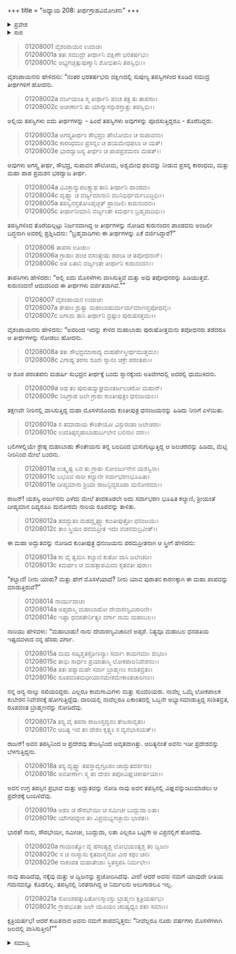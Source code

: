 +++
title = "ಅಧ್ಯಾಯ 208: ತೀರ್ಥಗ್ರಾಹವಿಮೋಚನಃ"
+++

<details><summary>ಪ್ರವೇಶ</summary>


।।   ಓಂ ಓಂ ನಮೋ ನಾರಾಯಣಾಯ।।   ಶ್ರೀ ವೇದವ್ಯಾಸಾಯ ನಮಃ ।।

ಶ್ರೀ ಕೃಷ್ಣದ್ವೈಪಾಯನ ವೇದವ್ಯಾಸ ವಿರಚಿತ  

**ಶ್ರೀ ಮಹಾಭಾರತ**

**ಆದಿ ಪರ್ವ**

**ಅರ್ಜುನವನವಾಸ ಪರ್ವ**

**ಅಧ್ಯಾಯ 208**

</details>


<details><summary>ಸಾರ</summary>

ಮೊಸಳೆಗಳಿವೆಯೆಂದು ವರ್ಜಿತವಾದ ಸರೋವರಕ್ಕೆ ಅರ್ಜುನನು ಧುಮುಕುವುದು (1-8). ಆಕ್ರಮಣ ಮಾಡಿದ ಮೊಸಳೆಯನ್ನು ಮೆಟ್ಟಿ ಮೇಲೆ ತರಲು ದಿವ್ಯರೂಪೀ ನಾರಿಯ ರೂಪವನ್ನು ತಳೆದುದು; ತಮ್ಮ ಶಾಪಕ್ಕೆ ಕಾರಣವನ್ನು ಹೇಳಿದುದು (9-21).

</details>


> 01208001 ವೈಶಂಪಾಯನ ಉವಾಚ।  
01208001a ತತಃ ಸಮುದ್ರೇ ತೀರ್ಥಾನಿ ದಕ್ಷಿಣೇ ಭರತರ್ಷಭಃ।   
01208001c ಅಭ್ಯಗಚ್ಛತ್ಸುಪುಣ್ಯಾನಿ ಶೋಭಿತಾನಿ ತಪಸ್ವಿಭಿಃ।।

ವೈಶಂಪಾಯನನು ಹೇಳಿದನು: “ನಂತರ ಭರತರ್ಷಭನು ದಕ್ಷಿಣದಲ್ಲಿ ಸುಪುಣ್ಯ ತಪಸ್ವಿಗಳಿಂದ ಕೂಡಿದ ಸಮುದ್ರ ತೀರ್ಥಗಳಿಗೆ ಹೋದನು.

> 01208002a ವರ್ಜಯಂತಿ ಸ್ಮ ತೀರ್ಥಾನಿ ಪಂಚ ತತ್ರ ತು ತಾಪಸಾಃ।  
01208002c ಆಚೀರ್ಣಾನಿ ತು ಯಾನ್ಯಾಸನ್ಪುರಸ್ತಾತ್ತು ತಪಸ್ವಿಭಿಃ।।

ಅಲ್ಲಿಯ ತಪಸ್ವಿಗಳು ಐದು ತೀರ್ಥಗಳನ್ನು - ಹಿಂದೆ ತಪಸ್ವಿಗಳು ಅವುಗಳನ್ನು ಪೂಜಿಸುತ್ತಿದ್ದರೂ - ತೊರೆದಿದ್ದರು.

> 01208003a ಅಗಸ್ತ್ಯತೀರ್ಥಂ ಸೌಭದ್ರಂ ಪೌಲೋಮಂ ಚ ಸುಪಾವನಂ।  
01208003c ಕಾರಂಧಮಂ ಪ್ರಸನ್ನಂ ಚ ಹಯಮೇಧಫಲಂ ಚ ಯತ್।  
01208003e ಭಾರದ್ವಾಜಸ್ಯ ತೀರ್ಥಂ ಚ ಪಾಪಪ್ರಶಮನಂ ಮಹತ್।।

ಅವುಗಳು ಅಗಸ್ತ್ಯ ತೀರ್ಥ, ಸೌಭದ್ರ, ಸುಪಾವನ ಪೌಲೋಮ, ಅಶ್ವಮೇಧ ಫಲವನ್ನು ನೀಡುವ ಪ್ರಸನ್ನ ಕಾರಂಧಮ, ಮತ್ತು ಮಹಾ ಪಾಪ ಪ್ರಮಶನ ಭರದ್ವಾಜ ತೀರ್ಥ.

> 01208004a ವಿವಿಕ್ತಾನ್ಯುಪಲಕ್ಷ್ಯಾಥ ತಾನಿ ತೀರ್ಥಾನಿ ಪಾಂಡವಃ।  
01208004c ದೃಷ್ಟ್ವಾ ಚ ವರ್ಜ್ಯಮಾನಾನಿ ಮುನಿಭಿರ್ಧರ್ಮಬುದ್ಧಿಭಿಃ।।  
01208005a ತಪಸ್ವಿನಸ್ತತೋಽಪೃಚ್ಛತ್ ಪ್ರಾಂಜಲಿಃ ಕುರುನಂದನಃ।   
01208005c ತೀರ್ಥಾನೀಮಾನಿ ವರ್ಜ್ಯಂತೇ ಕಿಮರ್ಥಂ ಬ್ರಹ್ಮವಾದಿಭಿಃ।।

ತಪಸ್ವಿಗಳಿಂದ ತೊರೆಯಲ್ಪಟ್ಟು ನಿರ್ಜನವಾಗಿದ್ದ ಆ ತೀರ್ಥಗಳನ್ನು ನೋಡಿದ ಕುರುನಂದನ ಪಾಂಡವನು ಅಂಜಲೀ ಬದ್ಧನಾಗಿ ಅವರಲ್ಲಿ ಪ್ರಶ್ನಿಸಿದನು: “ಬ್ರಹ್ಮವಾದಿಗಳು ಈ ತೀರ್ಥಗಳನ್ನು ಏಕೆ ವರ್ಜಿಸಿದ್ದಾರೆ?”

> 01208006 ತಾಪಸಾ ಊಚುಃ।   
01208006a ಗ್ರಾಹಾಃ ಪಂಚ ವಸಂತ್ಯೇಷು ಹರಂತಿ ಚ ತಪೋಧನಾನ್।  
01208006c ಅತ ಏತಾನಿ ವರ್ಜ್ಯಂತೇ ತೀರ್ಥಾನಿ ಕುರುನಂದನ।।

ತಾಪಸಿಗಳು ಹೇಳಿದರು: “ಅಲ್ಲಿ ಐದು ಮೊಸಳೆಗಳು ವಾಸಿಸುತ್ತಿವೆ ಮತ್ತು ಅವು ತಪೋಧನರನ್ನು ಹಿಡಿಯುತ್ತವೆ. ಕುರುನಂದನ! ಆದುದರಿಂದ ಈ ತೀರ್ಥಗಳು ವರ್ಜಿತವಾಗಿವೆ.””

> 01208007 ವೈಶಂಪಾಯನ ಉವಾಚ।  
01208007a ತೇಷಾಂ ಶ್ರುತ್ವಾ ಮಹಾಬಾಹುರ್ವಾರ್ಯಮಾಣಸ್ತಪೋಧನೈಃ।   
01208007c ಜಗಾಮ ತಾನಿ ತೀರ್ಥಾನಿ ದ್ರಷ್ಟುಂ ಪುರುಷಸತ್ತಮಃ।।

ವೈಶಂಪಾಯನನು ಹೇಳಿದನು: “ಅವರಿಂದ ಇದನ್ನು ಕೇಳಿದ ಮಹಾಬಾಹು ಪುರುಷೋತ್ತಮನು ತಪೋಧನರು ತಡೆದರೂ ಆ ತೀರ್ಥಗಳನ್ನು ನೋಡಲು ಹೋದನು.

> 01208008a ತತಃ ಸೌಭದ್ರಮಾಸಾದ್ಯ ಮಹರ್ಷೇಸ್ತೀರ್ಥಮುತ್ತಮಂ।  
01208008c ವಿಗಾಹ್ಯ ತರಸಾ ಶೂರಃ ಸ್ನಾನಂ ಚಕ್ರೇ ಪರಂತಪಃ।।

ಆ ಶೂರ ಪರಂತಪನು ಮಹರ್ಷಿ ಸುಭದ್ರನ ತೀರ್ಥಕ್ಕೆ ಬಂದು ಸ್ನಾನಕ್ಕೆಂದು ಅತಿವೇಗದಲ್ಲಿ ಅದರಲ್ಲಿ ಧುಮುಕಿದನು.

> 01208009a ಅಥ ತಂ ಪುರುಷವ್ಯಾಘ್ರಮಂತರ್ಜಲಚರೋ ಮಹಾನ್।  
01208009c ನಿಜಗ್ರಾಹ ಜಲೇ ಗ್ರಾಹಃ ಕುಂತೀಪುತ್ರಂ ಧನಂಜಯಂ।।

ತಕ್ಷಣವೇ ನೀರಿನಲ್ಲಿ ವಾಸಿಸುತ್ತಿದ್ದ ಮಹಾ ಮೊಸಳೆಯೊಂದು ಕುಂತೀಪುತ್ರ ಧನಂಜಯನನ್ನು ಹಿಡಿದು ನೀರಿಗೆ ಎಳೆಯಿತು.

> 01208010a ಸ ತಮಾದಾಯ ಕೌಂತೇಯೋ ವಿಸ್ಫುರಂತಂ ಜಲೇಚರಂ।   
01208010c ಉದತಿಷ್ಠನ್ಮಹಾಬಾಹುರ್ಬಲೇನ ಬಲಿನಾಂ ವರಃ।।

ಬಲಿಗಳಲ್ಲಿಯೇ ಶ್ರೇಷ್ಠ ಮಹಾಬಾಹು ಕೌಂತೇಯನು ತನ್ನ ಬಲದಿಂದ ಭುಸುಗುಟ್ಟುತ್ತಿದ್ದ ಆ ಜಲಚರವನ್ನು ಹಿಡಿದು, ಮೆಟ್ಟಿ ನೀರಿನಿಂದ ಮೇಲೆ ಬಂದನು.

> 01208011a ಉತ್ಕೃಷ್ಟ ಏವ ತು ಗ್ರಾಹಃ ಸೋಽರ್ಜುನೇನ ಯಶಸ್ವಿನಾ।  
01208011c ಬಭೂವ ನಾರೀ ಕಲ್ಯಾಣೀ ಸರ್ವಾಭರಣಭೂಷಿತಾ।  
01208011e ದೀಪ್ಯಮಾನಾ ಶ್ರಿಯಾ ರಾಜನ್ದಿವ್ಯರೂಪಾ ಮನೋರಮಾ।।

ರಾಜನ್! ಯಶಸ್ವಿ ಅರ್ಜುನನು ಎಳೆದು ಮೇಲೆ ತಂದಕೂಡಲೇ ಅದು ಸರ್ವಾಭರಣ ಭೂಷಿತ ಕಲ್ಯಾಣಿ, ಶ್ರೀಯಂತೆ ದೀಪ್ಯಮಾನ ದಿವ್ಯರೂಪಿ ಮನೋರಮೆ ನಾರಿಯ ರೂಪವನ್ನು ತಾಳಿತು.

> 01208012a ತದದ್ಭುತಂ ಮಹದ್ದೃಷ್ಟ್ವಾ ಕುಂತೀಪುತ್ರೋ ಧನಂಜಯಃ।  
01208012c ತಾಂ ಸ್ತ್ರಿಯಂ ಪರಮಪ್ರೀತ ಇದಂ ವಚನಮಬ್ರವೀತ್।।

ಈ ಮಹಾ ಅದ್ಭುತವನ್ನು ನೋಡಿದ ಕುಂತೀಪುತ್ರ ಧನಂಜಯನು ಪರಮಪ್ರೀತನಾಗಿ ಆ ಸ್ತ್ರೀಗೆ ಹೇಳಿದನು:

> 01208013a ಕಾ ವೈ ತ್ವಮಸಿ ಕಲ್ಯಾಣಿ ಕುತೋ ವಾಸಿ ಜಲೇಚರೀ।  
01208013c ಕಿಮರ್ಥಂ ಚ ಮಹತ್ಪಾಪಮಿದಂ ಕೃತವತೀ ಪುರಾ।।

“ಕಲ್ಯಾಣಿ! ನೀನು ಯಾರು? ಮತ್ತು ಹೇಗೆ ಮೊಸಳೆಯಾದೆ? ನೀನು ಯಾವ ಪುರಾತನ ಕಾರಣಕ್ಕಾಗಿ ಈ ಮಹಾ ಪಾಪವನ್ನು ಮಾಡುತ್ತಿರುವೆ?”

> 01208014 ನಾರ್ಯುವಾಚ।  
01208014a ಅಪ್ಸರಾಸ್ಮಿ ಮಹಾಬಾಹೋ ದೇವಾರಣ್ಯವಿಚಾರಿಣೀ।   
01208014c ಇಷ್ಟಾ ಧನಪತೇರ್ನಿತ್ಯಂ ವರ್ಗಾ ನಾಮ ಮಹಾಬಲ।।

ನಾರಿಯು ಹೇಳಿದಳು: “ಮಹಾಬಾಹು! ನಾನು ದೇವಾರಣ್ಯವಿಚಾರಿಣಿ ಅಪ್ಸರೆ. ನಿತ್ಯವೂ ಮಹಾಬಲ ಧನಪತಿಯ ಇಷ್ಟದವಳಾದ ನನ್ನ ಹೆಸರು ವರ್ಗಾ.

> 01208015a ಮಮ ಸಖ್ಯಶ್ಚತಸ್ರೋಽನ್ಯಾಃ ಸರ್ವಾಃ ಕಾಮಗಮಾಃ ಶುಭಾಃ।  
01208015c ತಾಭಿಃ ಸಾರ್ಧಂ ಪ್ರಯಾತಾಸ್ಮಿ ಲೋಕಪಾಲನಿವೇಶನಂ।।   
01208016a ತತಃ ಪಶ್ಯಾಮಹೇ ಸರ್ವಾ ಬ್ರಾಹ್ಮಣಂ ಸಂಶಿತವ್ರತಂ।  
01208016c ರೂಪವಂತಮಧೀಯಾನಮೇಕಮೇಕಾಂತಚಾರಿಣಂ।।

ನನ್ನ ಅನ್ಯ ನಾಲ್ಕು ಸಖಿಯರಿದ್ದರು. ಎಲ್ಲರೂ ಕಾಮಗಾಮಿಗಳು ಮತ್ತು ಸುಂದರಿಯರು. ನಾವೆಲ್ಲ ಒಮ್ಮೆ ಲೋಕಪಾಲಕ ಕುಬೇರನ ನಿವೇಶನಕ್ಕೆ ಹೋಗುತ್ತಿದ್ದೆವು. ದಾರಿಯಲ್ಲಿ ನಾವೆಲ್ಲರೂ ಏಕಾಂತದಲ್ಲಿ ಒಬ್ಬನೇ ಅಭ್ಯಾಸಮಾಡುತ್ತಿದ್ದ ಸಂಶಿತವ್ರತ, ರೂಪವಂತ ಬ್ರಾಹ್ಮಣನನ್ನು ನೋಡಿದೆವು.

> 01208017a ತಸ್ಯ ವೈ ತಪಸಾ ರಾಜಂಸ್ತದ್ವನಂ ತೇಜಸಾವೃತಂ।  
01208017c ಆದಿತ್ಯ ಇವ ತಂ ದೇಶಂ ಕೃತ್ಸ್ನಂ ಸ ವ್ಯವಭಾಸಯತ್।।

ರಾಜನ್! ಅವನ ತಪಸ್ಸಿನಿಂದ ಆ ಪ್ರದೇಶವು ತೇಜಸ್ಸಿನಿಂದ ಆವೃತವಾಗಿತ್ತು. ಆದಿತ್ಯನಂತೆ ಅವನು ಇಡೀ ಪ್ರದೇಶವನ್ನು ಬೆಳಗುತ್ತಿದ್ದನು.

> 01208018a ತಸ್ಯ ದೃಷ್ಟ್ವಾ ತಪಸ್ತಾದೃಗ್ರೂಪಂ ಚಾದ್ಭುತದರ್ಶನಂ।   
01208018c ಅವತೀರ್ಣಾಃ ಸ್ಮ ತಂ ದೇಶಂ ತಪೋವಿಘ್ನಚಿಕೀರ್ಷಯಾ।।

ಅವನ ಉಗ್ರ ತಪಸ್ಸಿನ ಪ್ರಭಾವ ಮತ್ತು ಅದ್ಭುತವನ್ನು ನೋಡಿ ನಾವು ಅವನ ತಪಸ್ಸಿನಲ್ಲಿ ವಿಘ್ನವನ್ನುಂಟುಮಾಡಲು ಆ ಪ್ರದೇಶಕ್ಕೆ ಬಂದಿಳಿದೆವು.

> 01208019a ಅಹಂ ಚ ಸೌರಭೇಯೀ ಚ ಸಮೀಚೀ ಬುದ್ಬುದಾ ಲತಾ।  
01208019c ಯೌಗಪದ್ಯೇನ ತಂ ವಿಪ್ರಮಭ್ಯಗಚ್ಛಾಮ ಭಾರತ।।

ಭಾರತ! ನಾನು, ಸೌರಭೇಯೀ, ಸಮೀಚೀ, ಬುದ್ಬುದಾ, ಲತಾ ಎಲ್ಲರೂ ಒಟ್ಟಿಗೇ ಆ ವಿಪ್ರನಲ್ಲಿಗೆ ಹೋದೆವು.

> 01208020a ಗಾಯಂತ್ಯೋ ವೈ ಹಸಂತ್ಯಶ್ಚ ಲೋಭಯಂತ್ಯಶ್ಚ ತಂ ದ್ವಿಜಂ।  
01208020c ಸ ಚ ನಾಸ್ಮಾಸು ಕೃತವಾನ್ಮನೋ ವೀರ ಕಥಂ ಚನ।  
01208020e ನಾಕಂಪತ ಮಹಾತೇಜಾಃ ಸ್ಥಿತಸ್ತಪಸಿ ನಿರ್ಮಲೇ।।

ನಾವು ಹಾಡಿದೆವು, ನಕ್ಕೆವು ಮತ್ತು ಆ ದ್ವಿಜನನ್ನು ಪ್ರಚೋದಿಸಿದೆವು. ವೀರ! ಆದರೆ ಅವನು ನಮಗೆ ಯಾವುದೇ ರೀತಿಯ ಗಮನವನ್ನೂ ಕೊಡಲಿಲ್ಲ. ತಪಸ್ಸಿನಲ್ಲಿ ನಿರತನಾಗಿದ್ದ ಆ ನಿರ್ಮಲನು ಅಲುಗಾಡಲೂ ಇಲ್ಲ.

> 01208021a ಸೋಽಶಪತ್ಕುಪಿತೋಽಸ್ಮಾಂಸ್ತು ಬ್ರಾಹ್ಮಣಃ ಕ್ಷತ್ರಿಯರ್ಷಭ।  
01208021c ಗ್ರಾಹಭೂತಾ ಜಲೇ ಯೂಯಂ ಚರಿಷ್ಯಧ್ವಂ ಶತಂ ಸಮಾಃ।।

ಕ್ಷತ್ರಿಯರ್ಷಭ! ಆದರೆ ಕುಪಿತನಾದ ಅವನು ನಮಗೆ ಶಾಪವನ್ನಿತ್ತನು: “ನೀವೆಲ್ಲರೂ ನೂರು ವರ್ಷಗಳು ಮೊಸಳೆಗಳಾಗಿ ಜಲದಲ್ಲಿ ವಾಸಿಸುತ್ತೀರಿ!””


<details><summary>ಸಮಾಪ್ತಿ</summary>


ಇತಿ ಶ್ರೀಮಹಾಭಾರತೇ ಆದಿಪರ್ವಣಿ ಅರ್ಜುನವನವಾಸಪರ್ವಣಿ ತೀರ್ಥಗ್ರಾಹವಿಮೋಚನೇ ಅಷ್ಟಾಧಿಕದ್ವಿಶತತಮೋಽಧ್ಯಾಯಃ।।  
ಇದು ಶ್ರೀಮಹಾಭಾರತದ ಆದಿಪರ್ವದಲ್ಲಿ ಅರ್ಜುನವನವಾಸಪರ್ವದಲ್ಲಿ ತೀರ್ಥಗ್ರಾಹವಿಮೋಚನ ಎನ್ನುವ ಇನ್ನೂರಾಎಂಟನೆಯ ಅಧ್ಯಾಯವು.


</details>

